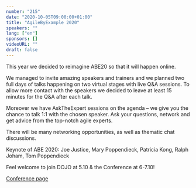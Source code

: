 ```yaml
---
number: "215"
date: "2020-10-05T09:00:00+01:00"
title: "AgileByExample 2020"
speakers: ""
lang: ["en"]
sponsors: []
videoURL: ""
draft: false
---
```


This year we decided to reimagine ABE20 so that it will happen online.

We managed to invite amazing speakers and trainers and we planned two full days of talks happening on two virtual stages with live Q&A sessions. To allow more contact with the speakers we decided to leave at least 15 minutes for the Q&A after each talk.

Moreover we have AskTheExpert sessions on the agenda – we give you the chance to talk 1:1 with the chosen speaker. Ask your questions, network and get advice from the top-notch agile experts.

There will be many networking opportunities, as well as thematic chat discussions.

Keynote of ABE 2020: Joe Justice, Mary Poppendieck, Patricia Kong, Ralph Joham, Tom Poppendieck

Feel welcome to join DOJO at 5.10 & the Conference at 6-7.10!

<a href="https://agilebyexample.com/" target="_blank">Conference page</a>


